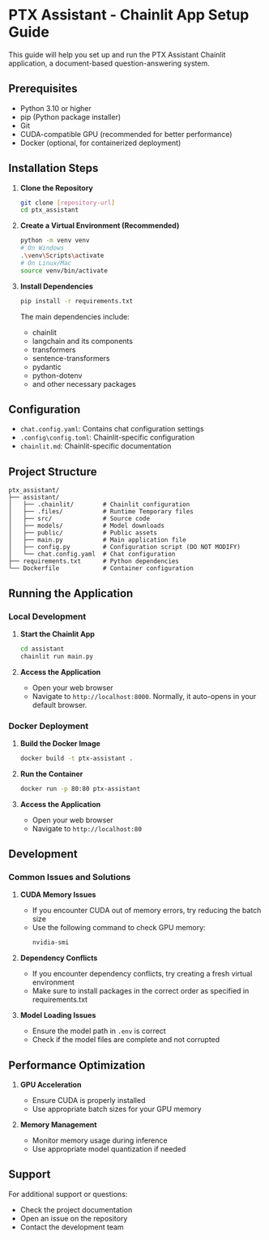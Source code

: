 # PTX Assistant - Chainlit App Setup Guide

This guide will help you set up and run the PTX Assistant Chainlit application, a document-based question-answering system.

## Prerequisites

- Python 3.10 or higher
- pip (Python package installer)
- Git
- CUDA-compatible GPU (recommended for better performance)
- Docker (optional, for containerized deployment)

## Installation Steps

1. **Clone the Repository**
   ```bash
   git clone [repository-url]
   cd ptx_assistant
   ```

2. **Create a Virtual Environment (Recommended)**
   ```bash
   python -m venv venv
   # On Windows
   .\venv\Scripts\activate
   # On Linux/Mac
   source venv/bin/activate
   ```

3. **Install Dependencies**
   ```bash
   pip install -r requirements.txt
   ```

   The main dependencies include:
   - chainlit
   - langchain and its components
   - transformers
   - sentence-transformers
   - pydantic
   - python-dotenv
   - and other necessary packages

## Configuration

   - `chat.config.yaml`: Contains chat configuration settings
   - `.config\config.toml`: Chainlit-specific configuration
   - `chainlit.md`: Chainlit-specific documentation

## Project Structure
```
ptx_assistant/
├── assistant/
│   ├── .chainlit/        # Chainlit configuration
│   ├── .files/           # Runtime Temporary files
│   ├── src/              # Source code
│   ├── models/           # Model downloads
│   ├── public/           # Public assets
│   ├── main.py           # Main application file
│   ├── config.py         # Configuration script (DO NOT MODIFY)
│   └── chat.config.yaml  # Chat configuration
├── requirements.txt      # Python dependencies
└── Dockerfile            # Container configuration
```

## Running the Application

### Local Development

1. **Start the Chainlit App**
   ```bash
   cd assistant
   chainlit run main.py
   ```

2. **Access the Application**
   - Open your web browser
   - Navigate to `http://localhost:8000`. Normally, it auto-opens in your default browser.

### Docker Deployment

1. **Build the Docker Image**
   ```bash
   docker build -t ptx-assistant .
   ```

2. **Run the Container**
   ```bash
   docker run -p 80:80 ptx-assistant
   ```

3. **Access the Application**
   - Open your web browser
   - Navigate to `http://localhost:80`

## Development

### Common Issues and Solutions

1. **CUDA Memory Issues**
   - If you encounter CUDA out of memory errors, try reducing the batch size
   - Use the following command to check GPU memory:
     ```bash
     nvidia-smi
     ```

2. **Dependency Conflicts**
   - If you encounter dependency conflicts, try creating a fresh virtual environment
   - Make sure to install packages in the correct order as specified in requirements.txt

3. **Model Loading Issues**
   - Ensure the model path in `.env` is correct
   - Check if the model files are complete and not corrupted

## Performance Optimization

1. **GPU Acceleration**
   - Ensure CUDA is properly installed
   - Use appropriate batch sizes for your GPU memory

2. **Memory Management**
   - Monitor memory usage during inference
   - Use appropriate model quantization if needed

## Support

For additional support or questions:
- Check the project documentation
- Open an issue on the repository
- Contact the development team
